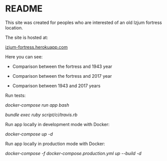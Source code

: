 # README

This site was created for peoples who are interested of an old Izjum fortress location.

The site is hosted at:

[izjum-fortress.herokuapp.com](https://izjum-fortress.herokuapp.com "izjum-fortress.herokuapp.com")
 
Here you can see:

* Comparison between the fortress and 1943 year

* Comparison between the fortress and 2017 year

* Comparison between 1943 and 2017 years

Run tests:

_docker-compose run app bash_

_bundle exec ruby script/ci/travis.rb_

Run app locally in development mode with Docker:

_docker-compose up -d_

Run app locally in production mode with Docker:

_docker-compose -f docker-compose.production.yml up --build -d_

